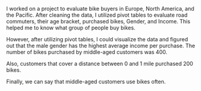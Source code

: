 I  worked on a project to evaluate bike buyers in Europe, North America, and the Pacific.
After cleaning the data, I utilized pivot tables to evaluate road commuters, their age bracket, purchased bikes, Gender, and Income. This helped me to know what group of people buy bikes.

However, after utilizing pivot tables, I could visualize the data and figured out that the male gender has the highest average income per purchase. The number of bikes purchased by middle-aged customers was 400.

Also, customers that cover a distance between 0 and 1 mile purchased 200 bikes.

Finally, we can say that middle-aged customers use bikes often.
